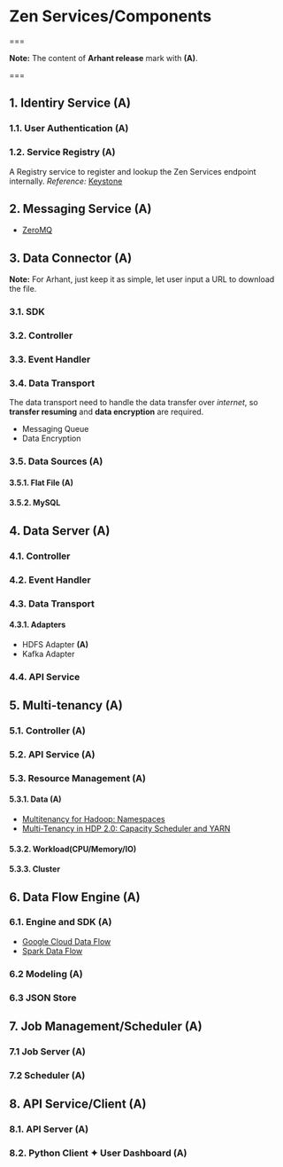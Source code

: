 <!--
        Licensed Materials - Property of esse.io

        (C) Copyright esse.io Inc. 2015 All Rights Reserved

        Licensed under the Apache License, Version 2.0 (the "License");
        you may not use this file except in compliance with the License.
        You may obtain a copy of the License at

           http://www.apache.org/licenses/LICENSE-2.0

        Unless required by applicable law or agreed to in writing, software
        distributed under the License is distributed on an "AS IS" BASIS,
        WITHOUT WARRANTIES OR CONDITIONS OF ANY KIND, either express or implied.
        See the License for the specific language governing permissions and
        limitations under the License.
-->

# Zen Services/Components

===

**Note:** The content of **Arhant release** mark with **(A)**.

===

## 1. Identiry Service **(A)**
### 1.1. User Authentication **(A)**
### 1.2. Service Registry **(A)**
A Registry service to register and lookup the Zen Services endpoint internally.
*Reference:* [Keystone](https://wiki.openstack.org/wiki/Keystone)

## 2. Messaging Service **(A)**

* [ZeroMQ](http://zeromq.org) 

## 3. Data Connector **(A)**
**Note:** For Arhant, just keep it as simple, let user input a URL to download the file.

### 3.1. SDK
### 3.2. Controller
### 3.3. Event Handler
### 3.4. Data Transport
The data transport need to handle the data transfer over *internet*, so **transfer resuming** and **data encryption** are required.
* Messaging Queue
* Data Encryption

### 3.5. Data Sources **(A)**
#### 3.5.1. Flat File **(A)**
#### 3.5.2. MySQL

## 4. Data Server **(A)**
### 4.1. Controller
### 4.2. Event Handler
### 4.3. Data Transport
#### 4.3.1. Adapters

* HDFS Adapter **(A)**
* Kafka Adapter

### 4.4. API Service

## 5. Multi-tenancy **(A)**
### 5.1. Controller **(A)**
### 5.2. API Service **(A)**
### 5.3. Resource Management **(A)**
#### 5.3.1. Data **(A)**
* [Multitenancy for Hadoop: Namespaces](http://blog.cask.co/2015/04/multitenancy-for-hadoop-namespaces/)
* [Multi-Tenancy in HDP 2.0: Capacity Scheduler and YARN](http://hortonworks.com/blog/multi-tenancy-in-hdp-2-0-capacity-scheduler-and-yarn/)

#### 5.3.2. Workload(CPU/Memory/IO)
#### 5.3.3. Cluster 

## 6. Data Flow Engine **(A)**
### 6.1. Engine and SDK **(A)**
* [Google Cloud Data Flow](https://cloud.google.com/dataflow/)
* [Spark Data Flow](https://github.com/cloudera/spark-dataflow)

### 6.2 Modeling **(A)**
### 6.3 JSON Store

## 7. Job Management/Scheduler **(A)**
### 7.1 Job Server **(A)**
### 7.2 Scheduler **(A)**

## 8. API Service/Client **(A)**
### 8.1. API Server **(A)**
### 8.2. Python Client ✦ User Dashboard **(A)**